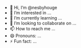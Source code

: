 - 👋 Hi, I’m @nesbyhouge
- 👀 I’m interested in ...
- 🌱 I’m currently learning ...
- 💞️ I’m looking to collaborate on ...
- 📫 How to reach me ...
- 😄 Pronouns: ...
- ⚡ Fun fact: ...

<!---
nesbyhouge/nesbyhouge is a ✨ special ✨ repository because its `README.md` (this file) appears on your GitHub profile.
You can click the Preview link to take a look at your changes.
--->
